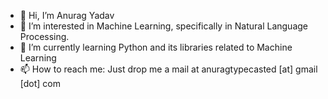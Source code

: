 - 👋 Hi, I’m Anurag Yadav
- 👀 I’m interested in Machine Learning, specifically in Natural Language Processing.
- 🌱 I’m currently learning Python and its libraries related to Machine Learning
- 📫 How to reach me: Just drop me a mail at anuragtypecasted [at] gmail [dot] com

<!---
BabaNogdev/BabaNogdev is a ✨ special ✨ repository because its `README.md` (this file) appears on your GitHub profile.
You can click the Preview link to take a look at your changes.
--->
